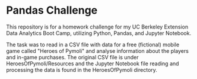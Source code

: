 # Pandas Challenge

This repository is for a homework challenge for my UC Berkeley Extension Data Analytics Boot Camp, utilizing Python, Pandas, and Jupyter Notebook.

The task was to read in a CSV file with data for a free (fictional) mobile game called "Heroes of Pymoli" and analyse information about the players and in-game purchases. The original CSV file is under HeroesOfPymoli/Resources and the Jupyter Notebook file reading and processing the data is found in the HeroesOfPymoli directory.
